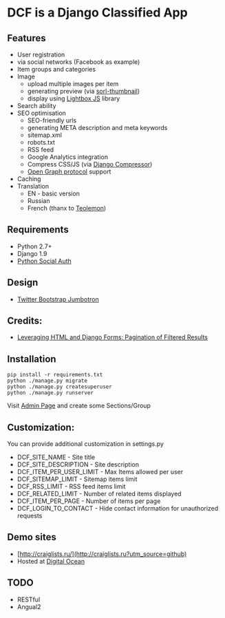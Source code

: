 # DCF is a Django Classified App


## Features

* User registration
 * via social networks (Facebook as example)
* Item groups and categories
* Image
    * upload multiple images per item
    * generating preview (via [sorl-thumbnail](https://github.com/mariocesar/sorl-thumbnail))
    * display using [Lightbox JS](http://lokeshdhakar.com/projects/lightbox2/) library
* Search ability
* SEO optimisation
    * SEO-friendly urls 
    * generating META description and meta keywords
    * sitemap.xml
    * robots.txt
    * RSS feed
    * Google Analytics integration
    * Compress CSS/JS (via [Django Compressor](https://github.com/django-compressor/django-compressor))
    * [Open Graph protocol](http://ogp.me/) support
* Caching
* Translation
    * EN - basic version
    * Russian 
    * French (thanx to [Teolemon](https://github.com/teolemon))

## Requirements
 
* Python 2.7+
* Django 1.9
* [Python Social Auth](https://github.com/omab/python-social-auth/)

## Design

* [Twitter Bootstrap Jumbotron](http://getbootstrap.com/examples/jumbotron-narrow/)

## Credits:

* [Leveraging HTML and Django Forms: Pagination of Filtered Results](http://schinckel.net/2014/08/17/leveraging-html-and-django-forms%3A-pagination-of-filtered-results/) 
    
## Installation

    pip install -r requirements.txt
    python ./manage.py migrate
    python ./manage.py createsuperuser
    python ./manage.py runserver
    
Visit [Admin Page](http://localhost:8000/admin/) and create some Sections/Group

## Customization:
 
 You can provide additional customization in settings.py
 
 * DCF_SITE_NAME - Site title
 * DCF_SITE_DESCRIPTION - Site description
 * DCF_ITEM_PER_USER_LIMIT - Max Items allowed per user
 * DCF_SITEMAP_LIMIT - Sitemap items limit 
 * DCF_RSS_LIMIT - RSS feed items limit
 * DCF_RELATED_LIMIT - Number of related items displayed
 * DCF_ITEM_PER_PAGE - Number of items per page
 * DCF_LOGIN_TO_CONTACT - Hide contact information for unauthorized requests  
 
## Demo sites
 * [http://craiglists.ru/](http://craiglists.ru?utm_source=github)
 * Hosted at [Digital Ocean](https://m.do.co/c/08ce1ee690de)

## TODO

* RESTful 
* Angual2
 